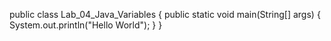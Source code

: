 public class Lab_04_Java_Variables
{
    public static void main(String[] args)
    {
        System.out.println("Hello World");
    }
}
